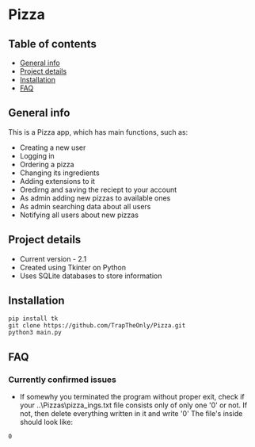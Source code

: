 # Pizza

## Table of contents
* [General info](#general-info)
* [Project details](#project-details)
* [Installation](#installation)
* [FAQ](#faq)

## General info
This is a Pizza app, which has main functions, such as:
* Creating a new user 
* Logging in 
* Ordering a pizza
* Changing its ingredients
* Adding extensions to it
* Oredirng and saving the reciept to your account
* As admin adding new pizzas to available ones
* As admin searching data about all users
* Notifying all users about new pizzas

## Project details
* Current version - 2.1
* Created using Tkinter on Python
* Uses SQLite databases to store information

## Installation
```
pip install tk
git clone https://github.com/TrapTheOnly/Pizza.git
python3 main.py
```

## FAQ
### Currently confirmed issues
* If somewhy you terminated the program without proper exit, check if your ..\Pizzas\pizza_ings.txt file consists only of only one '0' or not. If not, then delete everything written in it and write '0' The file's inside should look like:
```
0
```
